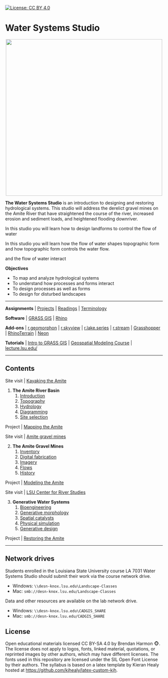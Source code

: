[![License: CC BY 4.0](https://img.shields.io/badge/License-CC%20BY%204.0-lightgrey.svg)](https://creativecommons.org/licenses/by/4.0/)

# Water Systems Studio

<p align="center"><img src="images/" height="500"></p>

**The Water Systems Studio**
is an introduction to designing and restoring hydrological systems.
This studio will address the derelict gravel mines on the Amite River
that have straightened the course of the river,
increased erosion and sediment loads,
and heightened flooding downriver.

In this studio you will learn how to design landforms to control the flow of water

In this studio you will learn how the flow of water shapes topographic form
and how topographic form controls the water flow.

 and the flow of water interact

**Objectives**
* To map and analyze hydrological systems
* To understand how processes and forms interact
* To design processes as well as forms
* To design for disturbed landscapes

---

**Assignments** | [Projects](projects.md) | [Readings](readings.md) | [Terminology](terminology.md)

**Software** | [GRASS GIS](https://grass.osgeo.org) |
[Rhino](https://www.rhino3d.com/)

**Add-ons** |
[r.geomorphon](https://grass.osgeo.org/grass72/manuals/addons/r.geomorphon.html) |
[r.skyview](https://grass.osgeo.org/grass72/manuals/addons/r.skyview.html) |
[r.lake.series](https://grass.osgeo.org/grass72/manuals/addons/r.lake.series.html) |
[r.stream](https://grasswiki.osgeo.org/wiki/R.stream.*_modules) |
[Grasshopper](http://www.grasshopper3d.com/) |
[RhinoTerrain](http://www.rhinoterrain.com/en/home.html) |
[Neon](http://v5.rhino3d.com/group/neon)

**Tutorials** |
[Intro to GRASS GIS](http://ncsu-geoforall-lab.github.io/grass-intro-workshop/) |
[Geospatial Modeling Course](https://github.com/baharmon/geospatial-modeling-course) |
[lecture.lsu.edu/](https://lecture.lsu.edu/)

---

## Contents

Site visit | [Kayaking the Amite](projects.md#kayaking-the-amite)

1. **The Amite River Basin**
    1. [Introduction](.md)
    1. [Topography](.md)
    1. [Hydrology](.md)
    1. [Diagramming](.md)
    1. [Site selection](.md)

Project | [Mapping the Amite](projects.md#mapping-the-amite)

Site visit | [Amite gravel mines](projects.md#amite-gravel-mines)

2. **The Amite Gravel Mines**
    1. [Inventory](.md)
    1. [Digital fabrication](.md)
    1. [Imagery](.md)
    1. [Flows](.md)
    1. [History](.md)

Project | [Modeling the Amite](projects.md#modeling-the-amite)

Site visit | [LSU Center for River Studies](projects.md#lsu-center-for-river-studies)

3. **Generative Water Systems**
    1. [Bioengineering](bioengineering.md)
    1. [Generative morphology](.md)
    1. [Spatial catalysts](.md)
    1. [Physical simulation](.md)
    1. [Generative design](.md)

Project | [Restoring the Amite](projects.md#restoring-amite)

---

## Network drives
Students enrolled in the Louisiana State University course
LA 7031 Water Systems Studio
should submit their work via the course network drive.
* Windows: `\\desn-knox.lsu.edu\Landscape-Classes`
* Mac: `smb://desn-knox.lsu.edu/Landscape-Classes`

Data and other resources are available on the lab network drive.
* Windows: `\\desn-knox.lsu.edu\CADGIS_SHARE`
* Mac: `smb://desn-knox.lsu.edu/CADGIS_SHARE`


## License
Open educational materials licensed CC BY-SA 4.0
by Brendan Harmon :monkey_face:.
The license does not apply to logos, fonts, linked material, quotations, or
reprinted images by other authors, which may have different licenses.
The fonts used in this repository are licensed under the SIL Open Font License
by their authors. The syllabus is based on a latex template by Kieran Healy
hosted at https://github.com/kjhealy/latex-custom-kjh.
